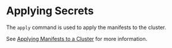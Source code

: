 # Applying Secrets

The `apply` command is used to apply the manifests to the cluster.

See [Applying Manifests to a Cluster](Apply-Manifests.md) for more information.